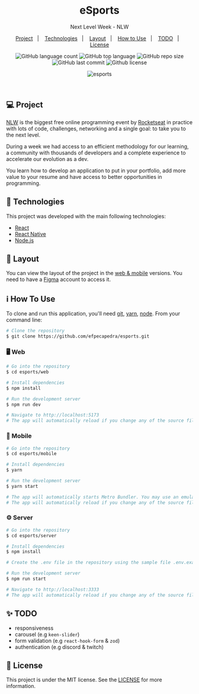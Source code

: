 <h1 align="center">
  eSports
</h1>

<p align="center">
  Next Level Week - NLW
</p>

<p align="center">
  <a href="#-project">Project</a>&nbsp;&nbsp;&nbsp;|&nbsp;&nbsp;&nbsp;
  <a href="#-technologies">Technologies</a>&nbsp;&nbsp;&nbsp;|&nbsp;&nbsp;&nbsp;
  <a href="#-layout">Layout</a>&nbsp;&nbsp;&nbsp;|&nbsp;&nbsp;&nbsp;
  <a href="#-how-to-use">How to Use</a>&nbsp;&nbsp;&nbsp;|&nbsp;&nbsp;&nbsp;
  <a href="#-todo">TODO</a>&nbsp;&nbsp;&nbsp;|&nbsp;&nbsp;&nbsp;
  <a href="#-license">License</a>
</p>

<p align="center">
  <img alt="GitHub language count" src="https://img.shields.io/github/languages/count/efpecapedra/esports">

  <img alt="GitHub top language" src="https://img.shields.io/github/languages/top/efpecapedra/esports">

  <img alt="GitHub repo size" src="https://img.shields.io/github/repo-size/efpecapedra/esports">

  <img alt="GitHub last commit" src="https://img.shields.io/github/last-commit/efpecapedra/esports">

  <img alt="Github license" src="https://img.shields.io/github/license/efpecapedra/esports">
</p>

<p align="center">
  <img alt="esports" src="">
</p>

<br/>

## 💻 Project

[NLW](https://lp.rocketseat.com.br/nlw) is the biggest free online programming event by [Rocketseat](https://rocketseat.com.br/) in practice with lots of code, challenges, networking and a single goal: to take you to the next level.

During a week we had access to an efficient methodology for our learning, a community with thousands of developers and a complete experience to accelerate our evolution as a dev.

You learn how to develop an application to put in your portfolio, add more value to your resume and have access to better opportunities in programming.

## 🚀 Technologies

This project was developed with the main following technologies:

- [React](https://reactjs.org)
- [React Native](https://reactnative.dev)
- [Node.js](https://nodejs.org/en/)

## 🔖 Layout

You can view the layout of the project in the [web & mobile](https://www.figma.com/file/4OEbkHcnYVhIo5fp1oFxrZ/NLW-eSports-(Community)?node-id=0%3A1) versions. You need to have a [Figma](https://www.figma.com/) account to access it.

## ℹ️ How To Use

To clone and run this application, you'll need [git](https://git-scm.com), [yarn](https://legacy.yarnpkg.com), [node](https://nodejs.org/en/). From your command line:

```bash
# Clone the repository
$ git clone https://github.com/efpecapedra/esports.git
```

### 🖥️ Web

```bash
# Go into the repository
$ cd esports/web

# Install dependencies
$ npm install

# Run the development server
$ npm run dev

# Navigate to http://localhost:5173
# The app will automatically reload if you change any of the source files.
```

### 📱 Mobile

```bash
# Go into the repository
$ cd esports/mobile

# Install dependencies
$ yarn

# Run the development server
$ yarn start

# The app will automatically starts Metro Bundler. You may use an emulator or your own smartphone.
# The app will automatically reload if you change any of the source files.
```

### ⚙️ Server

```bash
# Go into the repository
$ cd esports/server

# Install dependencies
$ npm install

# Create the .env file in the repository using the sample file .env.example

# Run the development server
$ npm run start

# Navigate to http://localhost:3333
# The app will automatically reload if you change any of the source files.
```

## ✨ TODO

- responsiveness
- carousel (e.g `keen-slider`)
- form validation (e.g `react-hook-form` & `zod`)
- authentication (e.g discord & twitch)

## 📝 License

This project is under the MIT license. See the [LICENSE](LICENSE.md) for more information.
